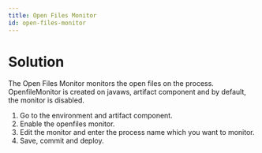 ```yaml
---
title: Open Files Monitor
id: open-files-monitor
---
```


# Solution

The Open Files Monitor monitors the open files on the process. OpenfileMonitor is created on javaws, artifact component and by default, the monitor is disabled.

1. Go to the environment and artifact component.
2. Enable the openfiles monitor.
3. Edit the monitor and enter the process name which you want to monitor.
4. Save, commit and deploy.
